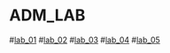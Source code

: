 # ADM_LAB
#[lab_01](https://github.com/Sony-Dodla/ADM_LAB/blob/main/ADM_LAB_1.ipynb)
#[lab_02](https://github.com/Sony-Dodla/ADM_LAB/blob/main/ADM_LAB2.ipynb)
#[lab_03](https://github.com/Sony-Dodla/ADM_LAB/blob/main/ADM_LAB_03.ipynb)
#[lab_04](https://github.com/Sony-Dodla/ADM_LAB/blob/main/ADM-Lab-04.ipynb)
#[lab_05](https://github.com/Sony-Dodla/ADM_LAB/blob/main/ADM_lab_05.ipynb)

